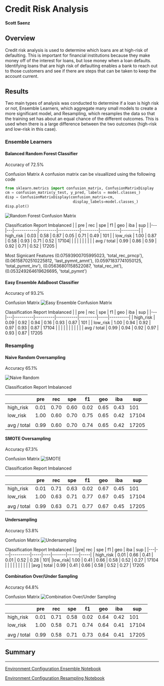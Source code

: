 # Credit Risk Analysis
#### Scott Saenz

## **Overview**
Credit risk analysis is used to determine which loans are at high-risk of defaulting. This is important for financial institutions because they make money off of the interest for loans, but lose money when a loan defaults. Identifying loans that are high risk of defaulting enables a bank to reach out to those customers and see if there are steps that can be taken to keep the account current.
## **Results**
Two main types of analysis was conducted to determine if a loan is high risk or not, Ensemble Learners, which aggregate many small models to create a more significant model, and Resampling, which resamples the data so that the training set has about an equal chance of the different outcomes. This is used when there is a large difference between the two outcomes (high-risk and low-risk in this case).
### Ensemble Learners
#### Balanced Random Forest Classifier
Accuracy of 72.5%

Confusion Matrix
A confusion matrix can be visuallized using the following code
```python
from sklearn.metrics import confusion_matrix, ConfusionMatrixDisplay
cm = confusion_matrix(y_test, y_pred, labels = model.classes_)
disp = ConfusionMatrixDisplay(confusion_matrix=cm,
                               display_labels=model.classes_)
disp.plot()
```


![Random Forest Confusion Matrix](RandomForestCM.png)

Classification Report Imbalanced
| | pre |      rec   |    spe  |      f1   |    geo  |     iba  |     sup |
|---|---|------------|---------|-----------|---------|----------|---------|
|  high_risk |      0.03 |     0.58 |     0.87 |     0.05 |     0.71 |     0.49 |      101 |
| low_risk |      1.00 |     0.87 |     0.58 |     0.93 |     0.71 |     0.52 |    17104|
| | | | | | | |
| avg / total |       0.99  |    0.86 |     0.59 |     0.92 |     0.71 |     0.52 |    17205 |

Most Signicant Features 
(0.07593900705995023, 'total_rec_prncp'), 
(0.06158702510225812, 'last_pymnt_amnt'), 
(0.05971837741050125, 'total_pymnt_inv'),
(0.05636801158522087, 'total_rec_int'),
(0.053249264619626695, 'total_pymnt')


#### Easy Ensemble AdaBoost Classifier
Accuracy of 93.2%

Confusion Matrix
![Easy Ensemble Confusion Matrix](EasyEnsembleCM.png)

Classification Report Imbalanced
| | pre |      rec |      spe |       f1  |     geo | iba |      sup |
|---|---|----------|----------|-----------|---------|-----|----------|
|  high_risk |      0.09  |    0.92 |     0.94 |     0.16 |     0.93  |    0.87 |      101 |
|   low_risk |      1.00 |     0.94 |     0.92 |     0.97 |     0.93  |    0.87 |     17104 |
|          | | | | | | | |
| avg / total |       0.99 |      0.94 |     0.92 |     0.97 |     0.93  |    0.87  |   17205

### Resampling
#### Naive Random Oversampling
Accuracy 65.1%

![Naive Random](NaiveRandomCM.png)

Classification Report Imbalanced

| |pre |      rec |      spe |        f1 |      geo |      iba |      sup |
|---|---|---------|----------|-----------|----------|----------|----------|
|  high_risk |      0.01 |     0.70 |     0.60 |     0.02 |     0.65 |     0.43 |      101
|   low_risk |      1.00 |     0.60   |   0.70 |     0.75  |    0.65 |     0.42 |    17104
|          | | | | | | | |
|avg / total |      0.99 |     0.60  |    0.70 |     0.74 |     0.65 |     0.42 |    17205


#### SMOTE Oversampling
Accuracy 67.3%

Confusion Matrix
![SMOTE](SMOTE_CM.png)

Classification Report Imbalanced

| |pre |  rec | spe |   f1  |  geo | iba | sup |
|---|---|-----|-----|-------|------|-----|-----|
|high_risk |      0.01 |  0.71 | 0.63 | 0.02 | 0.67 | 0.45  | 101
|low_risk | 1.00 |  0.63 | 0.71 | 0.77  |    0.67 |     0.45 |    17104
|          | | | | | | | |
|avg / total |      0.99 |     0.63  |    0.71 |     0.77  |    0.67 |     0.45  |   17205


#### **Undersampling**
Accuracy 53.8%

Confusion Matrix
![Undersampling](UndersamplingCM.png)

Classification Report Imbalanced
| |pre|       rec  | spe | f1 |   geo | iba  | sup |
|---|---|----------|-----|----|-------|------|-----|
|  high_risk  |     0.01  | 0.66 |  0.41 |  0.01  | 0.52 | 0.28 | 101|
|low_risk| 1.00 |     0.41   |   0.66  |    0.58 |     0.52  |    0.27  |   17104 |
|          | | | | | | | |
|avg | total  |     0.99  |    0.41  |    0.66  |    0.58    |  0.52   |   0.27  |   17205


#### **Combination Over/Under Sampling**
Accuracy 64.8%

Confusion Matrix
![Combination Over/Under Sampling](Combination_CM.png)

| | pre |      rec |      spe  |      f1  |     geo |      iba  |     sup |
|---|---|---|---|---|---|---|---|
|high_risk |      0.01 |     0.71 |     0.58 |     0.02 |     0.64 |     0.42 |      101|
|   low_risk |      1.00 |     0.58   |   0.71 |     0.74 |     0.64 |     0.41   |  17104
|          | | | | | | | |
|avg / total |      0.99 |     0.58 |     0.71  |    0.73 |     0.64 |     0.41 |    17205 |


## **Summary**

---
[Environment Configuration Ensemble Notebook](environment.yml)<p>
[Environment Configuration Resampling Notebook](resampling_env.yml)
